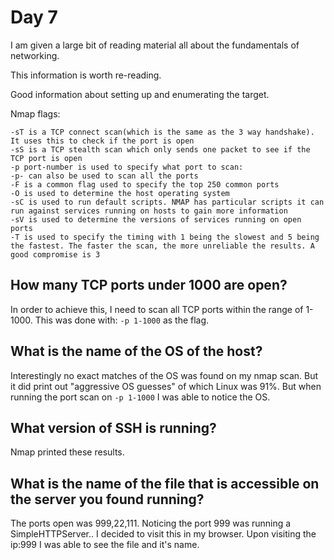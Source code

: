 # Day 7

I am given a large bit of reading material all about the fundamentals of networking.

This information is worth re-reading.

Good information about setting up and enumerating the target.

Nmap flags:
```
-sT is a TCP connect scan(which is the same as the 3 way handshake). It uses this to check if the port is open
-sS is a TCP stealth scan which only sends one packet to see if the TCP port is open
-p port-number is used to specify what port to scan:
-p- can also be used to scan all the ports
-F is a common flag used to specify the top 250 common ports
-O is used to determine the host operating system
-sC is used to run default scripts. NMAP has particular scripts it can run against services running on hosts to gain more information
-sV is used to determine the versions of services running on open ports
-T is used to specify the timing with 1 being the slowest and 5 being the fastest. The faster the scan, the more unreliable the results. A good compromise is 3
```

## How many TCP ports under 1000 are open?
In order to achieve this, I need to scan all TCP ports within the range of 1-1000. 
This was done with: `-p 1-1000` as the flag.

## What is the name of the OS of the host?
Interestingly no exact matches of the OS was found on my nmap scan. But it did print out "aggressive OS guesses" of which Linux was 91%. But when running the port scan on `-p 1-1000` I was able to notice the OS.

## What version of SSH is running? 	
Nmap printed these results.

## What is the name of the file that is accessible on the server you found running?
The ports open was 999,22,111. Noticing the port 999 was running a SimpleHTTPServer.. I decided to visit this in my browser. Upon visiting the ip:999 I was able to see the file and it's name.
